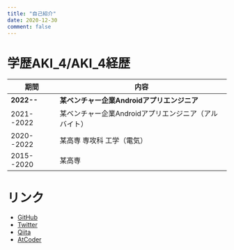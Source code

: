 ```yaml
---
title: "自己紹介"
date: 2020-12-30
comment: false
---
```


# 学歴AKI_4/AKI_4経歴

| 期間       | 内容                                                  |
| ---------- | ----------------------------------------------------- |
| **2022--** | **某ベンチャー企業Androidアプリエンジニア**           |
| 2021--2022 | 某ベンチャー企業Androidアプリエンジニア（アルバイト） |
| 2020--2022 | 某高専 専攻科 工学（電気）                            |
| 2015--2020 | 某高専                                                |

# リンク

- [GitHub](https://github.com/Daiji256/)
- [Twitter](https://twitter.com/Daiji256/)
- [Qiita](https://qiita.com/Daiji256/)
- [AtCoder](https://atcoder.jp/users/Daiji256/)
